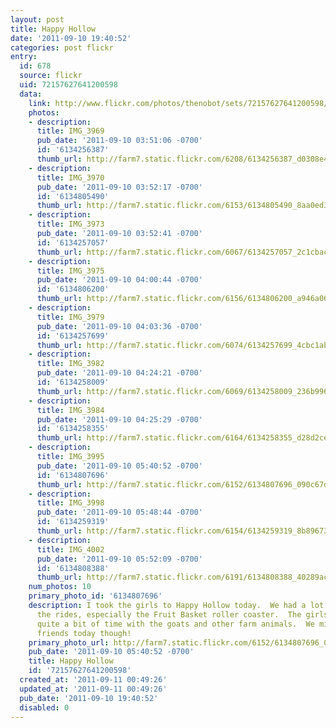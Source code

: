 ```yaml
---
layout: post
title: Happy Hollow
date: '2011-09-10 19:40:52'
categories: post flickr
entry:
  id: 678
  source: flickr
  uid: 72157627641200598
  data:
    link: http://www.flickr.com/photos/thenobot/sets/72157627641200598/
    photos:
    - description: 
      title: IMG_3969
      pub_date: '2011-09-10 03:51:06 -0700'
      id: '6134256387'
      thumb_url: http://farm7.static.flickr.com/6208/6134256387_d0308e4887_s.jpg
    - description: 
      title: IMG_3970
      pub_date: '2011-09-10 03:52:17 -0700'
      id: '6134805490'
      thumb_url: http://farm7.static.flickr.com/6153/6134805490_8aa0ed3761_s.jpg
    - description: 
      title: IMG_3973
      pub_date: '2011-09-10 03:52:41 -0700'
      id: '6134257057'
      thumb_url: http://farm7.static.flickr.com/6067/6134257057_2c1cbacb5b_s.jpg
    - description: 
      title: IMG_3975
      pub_date: '2011-09-10 04:00:44 -0700'
      id: '6134806200'
      thumb_url: http://farm7.static.flickr.com/6156/6134806200_a946a06176_s.jpg
    - description: 
      title: IMG_3979
      pub_date: '2011-09-10 04:03:36 -0700'
      id: '6134257699'
      thumb_url: http://farm7.static.flickr.com/6074/6134257699_4cbc1abc98_s.jpg
    - description: 
      title: IMG_3982
      pub_date: '2011-09-10 04:24:21 -0700'
      id: '6134258009'
      thumb_url: http://farm7.static.flickr.com/6069/6134258009_236b996ee4_s.jpg
    - description: 
      title: IMG_3984
      pub_date: '2011-09-10 04:25:29 -0700'
      id: '6134258355'
      thumb_url: http://farm7.static.flickr.com/6164/6134258355_d28d2ce8f1_s.jpg
    - description: 
      title: IMG_3995
      pub_date: '2011-09-10 05:40:52 -0700'
      id: '6134807696'
      thumb_url: http://farm7.static.flickr.com/6152/6134807696_090c67d207_s.jpg
    - description: 
      title: IMG_3998
      pub_date: '2011-09-10 05:48:44 -0700'
      id: '6134259319'
      thumb_url: http://farm7.static.flickr.com/6154/6134259319_8b8967325e_s.jpg
    - description: 
      title: IMG_4002
      pub_date: '2011-09-10 05:52:09 -0700'
      id: '6134808388'
      thumb_url: http://farm7.static.flickr.com/6191/6134808388_40289ac21b_s.jpg
    num_photos: 10
    primary_photo_id: '6134807696'
    description: I took the girls to Happy Hollow today.  We had a lot of fun with
      the rides, especially the Fruit Basket roller coaster.  The girls also spent
      quite a bit of time with the goats and other farm animals.  We missed our SF
      friends today though!
    primary_photo_url: http://farm7.static.flickr.com/6152/6134807696_090c67d207_m.jpg
    pub_date: '2011-09-10 05:40:52 -0700'
    title: Happy Hollow
    id: '72157627641200598'
  created_at: '2011-09-11 00:49:26'
  updated_at: '2011-09-11 00:49:26'
  pub_date: '2011-09-10 19:40:52'
  disabled: 0
---
```

